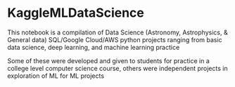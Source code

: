 # KaggleMLDataScience
This notebook is a compilation of Data Science (Astronomy, Astrophysics, &amp; General data) SQL/Google Cloud/AWS python projects ranging from basic data science, deep learning, and machine learning practice


Some of these were developed and given to students for practice in a college level computer science course, others were independent projects in exploration of ML for ML projects 

